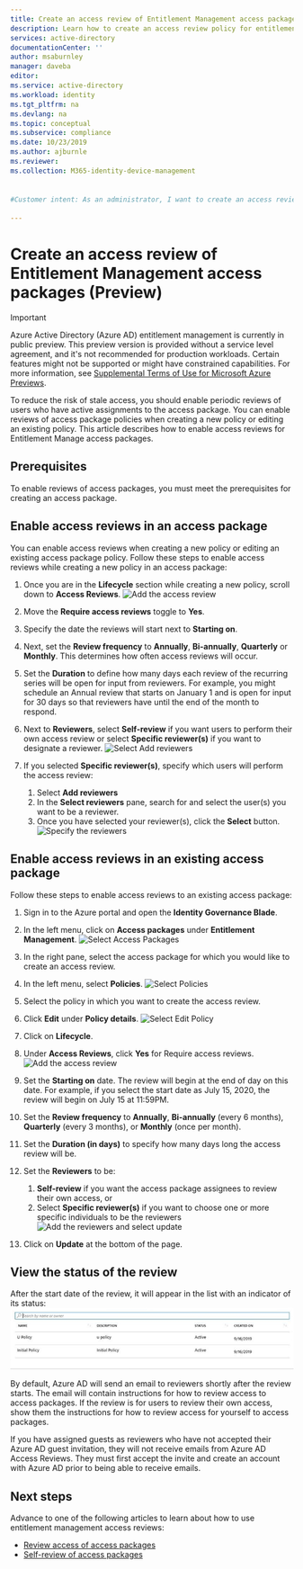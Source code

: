 ```yaml
---
title: Create an access review of Entitlement Management access packages (Preview) - Azure Active Directory
description: Learn how to create an access review policy for entitlement management access packages in Azure Active Directory access reviews (Preview).
services: active-directory
documentationCenter: ''
author: msaburnley
manager: daveba
editor: 
ms.service: active-directory
ms.workload: identity
ms.tgt_pltfrm: na
ms.devlang: na
ms.topic: conceptual
ms.subservice: compliance
ms.date: 10/23/2019
ms.author: ajburnle
ms.reviewer: 
ms.collection: M365-identity-device-management


#Customer intent: As an administrator, I want to create an access review policy for my access packages so I can review the active assignments of my users to ensure everyone has the appropriate access.

---
```

# Create an access review of Entitlement Management access packages (Preview)

> [!IMPORTANT]
> Azure Active Directory (Azure AD) entitlement management is currently in public preview.
> This preview version is provided without a service level agreement, and it's not recommended for production workloads. Certain features might not be supported or might have constrained capabilities.
> For more information, see [Supplemental Terms of Use for Microsoft Azure Previews](https://azure.microsoft.com/support/legal/preview-supplemental-terms/).

To reduce the risk of stale access, you should enable periodic reviews of users who have active assignments to the access package.  You can enable reviews of access package policies when creating a new policy or editing an existing policy. This article describes how to enable access reviews for Entitlement Manage access packages. 

## Prerequisites

To enable reviews of access packages, you must meet the prerequisites for creating an access package.  

## Enable access reviews in an access package

You can enable access reviews when creating a new policy or editing an existing access package policy. Follow these steps to enable access reviews while creating a new policy in an access package:

1. Once you are in the **Lifecycle** section while creating a new policy, scroll down to **Access Reviews**.
![Add the access review](./media/active-directory-entitlement-management-access-reviews/access-reviews-pane.png)

1. Move the **Require access reviews** toggle to **Yes**. 

1. Specify the date the reviews will start next to **Starting on**. 

1. Next, set the **Review frequency** to **Annually**, **Bi-annually**, **Quarterly** or **Monthly**. 
This determines how often access reviews will occur.

1. Set the **Duration** to define how many days each review of the recurring series will be open for input from reviewers. For example, you might schedule an Annual review that starts on January 1 and is open for input for 30 days so that reviewers have until the end of the month to respond.

1. Next to **Reviewers**, select **Self-review** if you want users to perform their own access review or select **Specific reviewer(s)** if you want to designate a reviewer.
![Select Add reviewers](./media/active-directory-entitlement-management-access-reviews/access-reviews-add-reviewer.png)

1. If you selected **Specific reviewer(s)**, specify which users will perform the access review:
    1. Select **Add reviewers**
    1. In the **Select reviewers** pane, search for and select the user(s) you want to be a reviewer.
    1. Once you have selected your reviewer(s), click the **Select** button.
![Specify the reviewers](./media/active-directory-entitlement-management-access-reviews/access-reviews-select-reviewer.png)

## Enable access reviews in an existing access package

Follow these steps to enable access reviews to an existing access package:

1. Sign in to the Azure portal and open the **Identity Governance Blade**. 

1. In the left menu, click on **Access packages** under **Entitlement Management**. 
![Select Access Packages](./media/active-directory-entitlement-management-access-reviews-edit/access-reviews-edit-select-access-package.png)

1. In the right pane, select the access package for which you would like to create an access review.
 
1. In the left menu, select **Policies**. 
![Select Policies](./media/active-directory-entitlement-management-access-reviews-edit/access-reviews-edit-select-policy-blade.png)

1. Select the policy in which you want to create the access review. 

1. Click **Edit** under **Policy details**. 
![Select Edit Policy](./media/active-directory-entitlement-management-access-reviews-edit/access-reviews-edit-select-edit-policy.png)

1. Click on **Lifecycle**. 

1. Under **Access Reviews**, click **Yes** for Require access reviews. 
![Add the access review](./media/active-directory-entitlement-management-access-reviews-edit/access-reviews-edit-add-access-review.png)

1. Set the **Starting on** date. The review will begin at the end of day on this date. For example, if you select the start date as July 15, 2020, the review will begin on July 15 at 11:59PM.

1. Set the **Review frequency** to **Annually**, **Bi-annually** (every 6 months), **Quarterly** (every 3 months), or **Monthly** (once per month).

1. Set the **Duration (in days)** to specify how many days long the access review will be.

1. Set the **Reviewers** to be:

    1. **Self-review** if you want the access package assignees to review their own access, or 
    1. Select **Specific reviewer(s)** if you want to choose one or more specific individuals to be the reviewers
![Add the reviewers and select update](./media/active-directory-entitlement-management-access-reviews-edit/access-reviews-edit-add-reviewers.png)

1. Click on **Update** at the bottom of the page.

## View the status of the review

After the start date of the review, it will appear in the list with an indicator of its status: 
![View review status](./media/entitlement-management-access-reviews-review-access/access-review-status.png)
 
By default, Azure AD will send an email to reviewers shortly after the review starts. The email will contain instructions for how to review access to access packages. If the review is for users to review their own access, show them the instructions for how to review access for yourself to access packages.
  
If you have assigned guests as reviewers who have not accepted their Azure AD guest invitation, they will not receive emails from Azure AD Access Reviews. They must first accept the invite and create an account with Azure AD prior to being able to receive emails.  

## Next steps

Advance to one of the following articles to learn about how to use entitlement management access reviews:

- [Review access of access packages](entitlement-management-access-reviews-review-access.md) 
- [Self-review of access packages](entitlement-management-access-reviews-self-review.md)